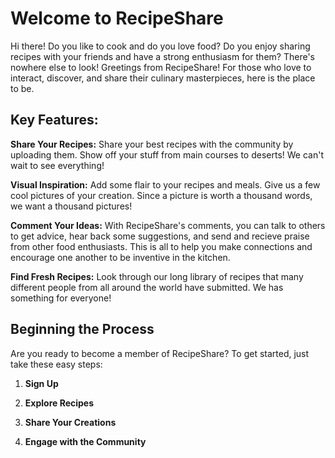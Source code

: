 # Welcome to RecipeShare

Hi there! Do you like to cook and do you love food? Do you enjoy sharing recipes with your friends and have a strong enthusiasm for them? There's nowhere else to look! Greetings from RecipeShare! For those who love to interact, discover, and share their culinary masterpieces, here is the place to be.

## Key Features:

**Share Your Recipes:**  Share your best recipes with the community by uploading them. Show off your stuff from main courses to deserts! We can't wait to see everything!

**Visual Inspiration:** Add some flair to your recipes and meals. Give us a few cool pictures of your creation. Since a picture is worth a thousand words, we want a thousand pictures!

**Comment Your Ideas:** With RecipeShare's comments, you can talk to others to get advice, hear back some suggestions, and send and recieve praise from other food enthusiasts. This is all to help you make connections and encourage one another to be inventive in the kitchen.

**Find Fresh Recipes:** Look through our long library of recipes that many different people from all around the world have submitted. We has something for everyone!

## Beginning the Process

Are you ready to become a member of RecipeShare? To get started, just take these easy steps:

1. **Sign Up**

2. **Explore Recipes**

3. **Share Your Creations**

4. **Engage with the Community**
